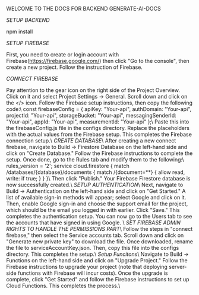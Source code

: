 WELCOME TO THE DOCS FOR BACKEND GENERATE-AI-DOCS    

*SETUP BACKEND*     

npm install      

*SETUP FIREBASE*      

First, you need to create or login account with Firebase(https://firebase.google.com/) then click "Go to the console", then create a new project. Follow the instruction of Firebase.      

*CONNECT FIREBASE*         

Pay attention to the gear icon on the right side of the Project Overview. Click on it and select Project Settings -> General. Scroll down and click on the </> icon. Follow the Firebase setup instructions, then copy the following code:\\
const firebaseConfig = {
  apiKey: "Your-api",
  authDomain: "Your-api",
  projectId: "Your-api",
  storageBucket: "Your-api",
  messagingSenderId: "Your-api",
  appId: "Your-api",
  measurementId: "Your-api"
};\\
Paste this into the firebaseConfig.js file in the configs directory. Replace the placeholders with the actual values from the Firebase setup. This completes the Firebase connection setup.\\
*CREATE DATABASE*\\
After creating a new connect firebase, navigate to Build -> Firestore Database on the left-hand side and click on "Create Database." Follow the Firebase instructions to complete the setup. Once done, go to the Rules tab and modify them to the following:\\
rules_version = '2';
service cloud.firestore {
  match /databases/{database}/documents {
    match /{document=**} {
      allow read, write: if true; 
    }
  }
}\\
Then click "Publish." Your Firebase Firestore database is now successfully created.\\
*SETUP AUTHENTICATION*\\
Next, navigate to Build -> Authentication on the left-hand side and click on "Get Started." A list of available sign-in methods will appear; select Google and click on it. Then, enable Google sign-in and choose the support email for the project, which should be the email you logged in with earlier. Click "Save." This completes the authentication setup. You can now go to the Users tab to see the accounts that have signed in using Google. \\
*SET FIREBASE ADMIN RIGHTS TO HANDLE THE PERMISSIONS PART*\\
Follow the steps in "connect firebase," then select the Service accounts tab. Scroll down and click on "Generate new private key" to download the file. Once downloaded, rename the file to serviceAccountKey.json. Then, copy this file into the configs directory. This completes the setup.\\
*Setup Funcitons*\\
Navigate to Build -> Functions on the left-hand side and click on "Upgrade Project." Follow the Firebase instructions to upgrade your project (note that deploying server-side functions with Firebase will incur costs). Once the upgrade is complete, click "Get Started" and follow the Firebase instructions to set up Cloud Functions. This completes the process.\\